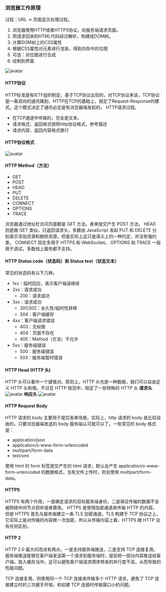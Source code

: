 ### 浏览器工作原理
过程：URL -> 页面显示处理过程。
1. 浏览器使用HTTP或者HTTPS协议，向服务端请求页面。
2. 把请求回来的HTML代码经过解析，构建成DOM树。
3. 计算DOM树上的CSS属性
4. 根据CSS属性对元素进行渲染，得到内存中的位图
5. 可选：对位图进行合成
6. 绘制到界面

![avatar](https://img-blog.csdnimg.cn/20190224165426942.png?x-oss-process=image/watermark,type_ZmFuZ3poZW5naGVpdGk,shadow_10,text_aHR0cHM6Ly9ibG9nLmNzZG4ubmV0L3l1bmZlbmc0ODI=,size_16,color_FFFFFF,t_70)

#### HTTP协议
HTTP标准是有IETF组织制定，基于TCP协议出现的，对TCP协议来说，TCP协议是一条双向的通讯痛到，HTTP在TCP的基础上，规定了Request-Response的模式。这个模式决定了通讯必定是有浏览器端发起的。
HTTP请求过程。
* 在TCP通道中传输的，完全是文本。
* 请求格式、返回格式按照http协议格式，参考描述
* 请求内容、返回内容格式换行

#### HTTP协议格式
![avatar](https://img-blog.csdnimg.cn/20190224170053123.jpg?x-oss-process=image/watermark,type_ZmFuZ3poZW5naGVpdGk,shadow_10,text_aHR0cHM6Ly9ibG9nLmNzZG4ubmV0L3l1bmZlbmc0ODI=,size_16,color_FFFFFF,t_70)

#### HTTP Method（方法）
* GET
* POST
* HEAD
* PUT
* DELETE
* CONNECT
* OPTIONS
* TRACE

浏览器通过地址栏访问页面都是 GET 方法。表单提交产生 POST 方法。
HEAD 则是跟 GET 类似，只返回请求头，多数由 JavaScript 发起
PUT 和 DELETE 分别表示添加资源和删除资源，但是实际上这只是语义上的一种约定，并没有强约束。
CONNECT 现在多用于 HTTPS 和 WebSocket。
OPTIONS 和 TRACE 一般用于调试，多数线上服务都不支持。

#### HTTP Status code（状态码）和 Status text（状态文本）
常见的状态码有以下几种。
* 1xx：临时回应，表示客户端请继续
* 2xx：请求成功
  * 200：请求成功
* 3xx：请求成功
  * 301/302：永久性/临时性转移
  * 304：客户端缓存
* 4xx：客户端请求错误
  * 403：无权限
  * 404：页面不存在
  * 405：Method（方法）不允许
* 5xx：服务端错误
  * 500：服务端错误
  * 503：服务端暂时错误

#### HTTP Head (HTTP 头)
HTTP 头可以看作一个键值对。原则上，HTTP 头也是一种数据，我们可以自由定义 HTTP 头和值。不过在 HTTP 规范中，规定了一些特殊的 HTTP 头
**请求头**
![avatar](https://img-blog.csdnimg.cn/20190224170321233.png?x-oss-process=image/watermark,type_ZmFuZ3poZW5naGVpdGk,shadow_10,text_aHR0cHM6Ly9ibG9nLmNzZG4ubmV0L3l1bmZlbmc0ODI=,size_16,color_FFFFFF,t_70)
**响应头**
![avatar](https://img-blog.csdnimg.cn/2019022417035728.png?x-oss-process=image/watermark,type_ZmFuZ3poZW5naGVpdGk,shadow_10,text_aHR0cHM6Ly9ibG9nLmNzZG4ubmV0L3l1bmZlbmc0ODI=,size_16,color_FFFFFF,t_70)

#### HTTP Request Body
HTTP 请求的 body 主要用于提交表单场景。实际上，http 请求的 body 是比较自由的，只要浏览器端发送的 body 服务端认可就可以了。一些常见的 body 格式是：
* application/json
* application/x-www-form-urlencoded
* multipart/form-data
* text/xml

使用 html 的 form 标签提交产生的 html 请求，默认会产生 application/x-www-form-urlencoded 的数据格式，当有文件上传时，则会使用 multipart/form-data。

#### HTTPS
HTTPS 有两个作用，一是确定请求的目标服务端身份，二是保证传输的数据不会被网络中间节点窃听或者篡改。
HTTPS 是使用加密通道来传输 HTTP 的内容。但是 HTTPS 首先与服务端建立一条 TLS 加密通道。TLS 构建于 TCP 协议之上，它实际上是对传输的内容做一次加密，所以从传输内容上看，HTTPS 跟 HTTP 没有任何区别。

#### HTTP 2
HTTP 2.0 最大的改进有两点，一是支持服务端推送，二是支持 TCP 连接复用。
服务端推送能够在客户端发送第一个请求到服务端时，提前把一部分内容推送给客户端，放入缓存当中，这可以避免客户端请求顺序带来的并行度不高，从而导致的性能问题。

TCP 连接复用，则使用同一个 TCP 连接来传输多个 HTTP 请求，避免了 TCP 连接建立时的三次握手开销，和初建 TCP 连接时传输窗口小的问题。